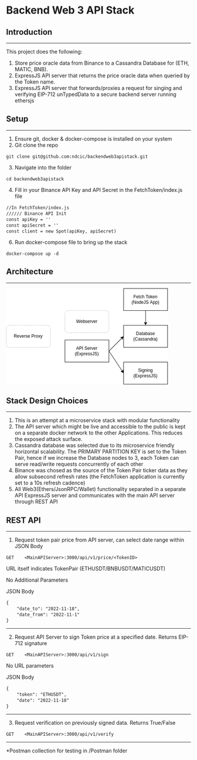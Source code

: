 # Backend Web 3 API Stack

## Introduction
-----------------------
This project does the following:
1. Store price oracle data from Binance to a Cassandra Database for (ETH, MATIC, BNB).
2. ExpressJS API server that returns the price oracle data when queried by the Token name.
3. ExpressJS API server that forwards/proxies a request for singing and verifying EIP-712 unTypedData to a secure backend server running ethersjs

## Setup
-------------------------
1) Ensure git, docker & docker-compose is installed on your system
2) Git clone the repo
  ``` 
  git clone git@github.com:ndcic/backendweb3apistack.git 
  ```
3) Navigate into the folder
  ```
  cd backendweb3apistack
  ```
4) Fill in your Binance API Key and API Secret in the FetchToken/index.js file
  ```
  //In FetchToken/index.js
  ////// Binance API Init
  const apiKey = ''
  const apiSecret = ''
  const client = new Spot(apiKey, apiSecret)
  ```
6) Run docker-compose file to bring up the stack
  ```
  docker-compose up -d
  ```

## Architecture
----------------------------
![Architecture](Doc/architecture.png)

## Stack Design Choices
------------------------------------
1. This is an attempt at a microservice stack with modular functionality
2. The API server which might be live and accessible to the public is kept on a separate docker network to the other Applications. This reduces the exposed attack surface.
3. Cassandra database was selected due to its microservice friendly horizontal scalability. The PRIMARY PARTITION KEY is set to the Token Pair, hence if we increase the Database nodes to 3, each Token can serve read/write requests concurrently of each other
4. Binance was chosed as the source of the Token Pair ticker data as they allow subsecond refresh rates (the FetchToken application is currently set to a 10s refresh cadence)
5. All Web3(Ethers/JsonRPC/Wallet) functionality separated in a separate API ExpressJS server and communicates with the main API server through REST API

## REST API
---------------------------------------------
1) Request token pair price from API server, can select date range within JSON Body
```
GET    <MainAPIServer>:3000/api/v1/price/<TokenID>
```


URL itself indicates TokenPair (ETHUSDT/BNBUSDT/MATICUSDT)

No Additional Parameters 

JSON Body
```
{
    "date_to": "2022-11-18",
    "date_from": "2022-11-1"
}
```

-----------------------------

2) Request API Server to sign Token price at a specified date. Returns EIP-712 signature
```
GET    <MainAPIServer>:3000/api/v1/sign
```
No URL parameters

JSON Body
```
{
    "token": "ETHUSDT",
    "date": "2022-11-18"
}
```
---------------------------
3) Request verification on previously signed data. Returns True/False
```
GET    <MainAPIServer>:3000/api/v1/verify
```

---------------------------------------------------

*Postman collection for testing in /Postman folder


